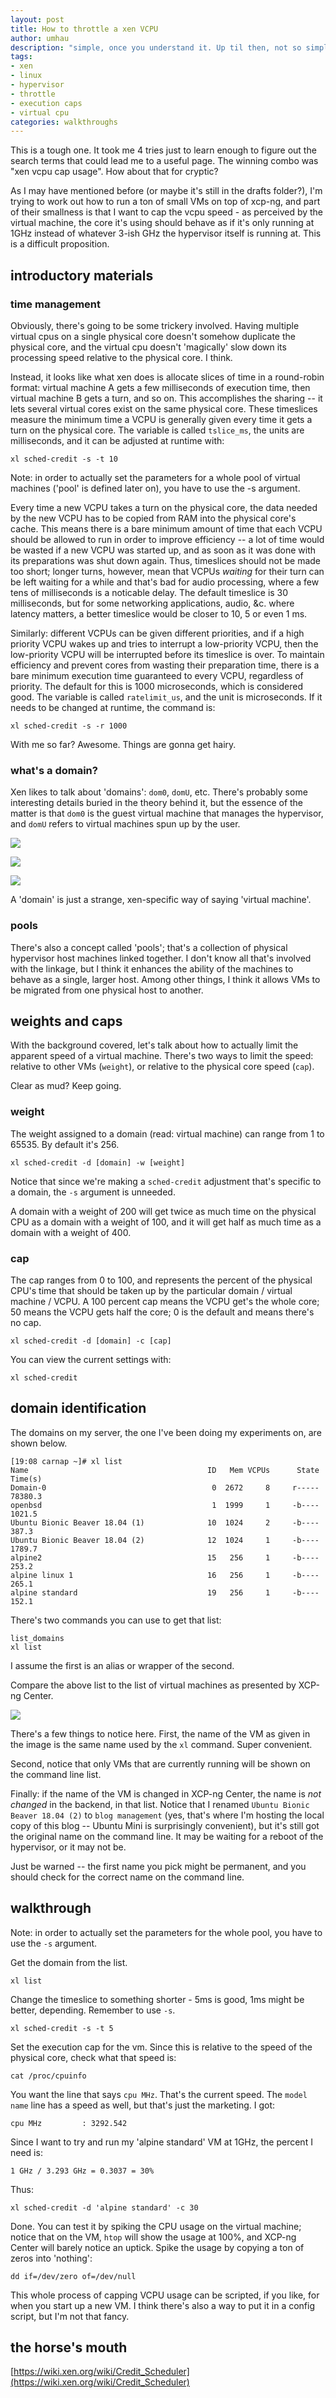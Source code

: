 ```yaml
---
layout: post
title: How to throttle a xen VCPU
author: umhau
description: "simple, once you understand it. Up til then, not so simple."
tags: 
- xen
- linux
- hypervisor
- throttle
- execution caps
- virtual cpu
categories: walkthroughs
---
```


This is a tough one. It took me 4 tries just to learn enough to figure out the search terms that could lead me to a useful page.  The winning combo was "xen vcpu cap usage". How about that for cryptic? 

As I may have mentioned before (or maybe it's still in the drafts folder?), I'm trying to work out how to run a ton of small VMs on top of xcp-ng, and part of their smallness is that I want to cap the vcpu speed - as perceived by the virtual machine, the core it's using should behave as if it's only running at 1GHz instead of whatever 3-ish GHz the hypervisor itself is running at.  This is a difficult proposition. 

## introductory materials

### time management

Obviously, there's going to be some trickery involved. Having multiple virtual cpus on a single physical core doesn't somehow duplicate the physical core, and the virtual cpu doesn't 'magically' slow down its processing speed relative to the physical core. I think.

Instead, it looks like what xen does is allocate slices of time in a round-robin format: virtual machine A gets a few milliseconds of execution time, then virtual machine B gets a turn, and so on. This accomplishes the sharing -- it lets several virtual cores exist on the same physical core.  These timeslices measure the minimum time a VCPU is generally given every time it gets a turn on the physical core.  The variable is called `tslice_ms`, the units are milliseconds, and it can be adjusted at runtime with:

```
xl sched-credit -s -t 10
``` 

Note: in order to actually set the parameters for a whole pool of virtual machines ('pool' is defined later on), you have to use the -s argument.

Every time a new VCPU takes a turn on the physical core, the data needed by the new VCPU has to be copied from RAM into the physical core's cache. This means there is a bare minimum amount of time that each VCPU should be allowed to run in order to improve efficiency -- a lot of time would be wasted if a new VCPU was started up, and as soon as it was done with its preparations was shut down again.  Thus, timeslices should not be made too short; longer turns, however, mean that VCPUs _waiting_ for their turn can be left waiting for a while and that's bad for audio processing, where a few tens of milliseconds is a noticable delay. The default timeslice is 30 milliseconds, but for some networking applications, audio, &c. where latency matters, a better timeslice would be closer to 10, 5 or even 1 ms.

Similarly: different VCPUs can be given different priorities, and if a high priority VCPU wakes up and tries to interrupt a low-priority VCPU, then the low-priority VCPU will be interrupted before its timeslice is over. To maintain efficiency and prevent cores from wasting their preparation time, there is a bare minimum execution time guaranteed to every VCPU, regardless of priority. The default for this is 1000 microseconds, which is considered good.  The variable is called `ratelimit_us`, and the unit is microseconds. If it needs to be changed at runtime, the command is:

```
xl sched-credit -s -r 1000
```

With me so far? Awesome. Things are gonna get hairy.

### what's a domain?

Xen likes to talk about 'domains': `dom0`, `domU`, etc. There's probably some interesting details buried in the theory behind it, but the essence of the matter is that `dom0` is the guest virtual machine that manages the hypervisor, and `domU` refers to virtual machines spun up by the user.

![](https://raw.githubusercontent.com/umhau/umhau.github.io/master/images/hypervisor-memory-usage-bare-metal-OS.png)

![](https://raw.githubusercontent.com/umhau/umhau.github.io/master/images/hypervisor-memory-usage-dom0.png)

![](https://raw.githubusercontent.com/umhau/umhau.github.io/master/images/hypervisor-memory-usage-domUs.png)

A 'domain' is just a strange, xen-specific way of saying 'virtual machine'. 

### pools

There's also a concept called 'pools'; that's a collection of physical hypervisor host machines linked together. I don't know all that's involved with the linkage, but I think it enhances the ability of the machines to behave as a single, larger host. Among other things, I think it allows VMs to be migrated from one physical host to another.

## weights and caps

With the background covered, let's talk about how to actually limit the apparent speed of a virtual machine.  There's two ways to limit the speed: relative to other VMs (`weight`), or relative to the physical core speed (`cap`). 

Clear as mud? Keep going.

### weight

The weight assigned to a domain (read: virtual machine) can range from 1 to 65535. By default it's 256. 

```
xl sched-credit -d [domain] -w [weight]
```

Notice that since we're making a `sched-credit` adjustment that's specific to a domain, the `-s` argument is unneeded.

A domain with a weight of 200 will get twice as much time on the physical CPU as a domain with a weight of 100, and it will get half as much time as a domain with a weight of 400.

### cap

The cap ranges from 0 to 100, and represents the percent of the physical CPU's time that should be taken up by the particular domain / virtual machine / VCPU.  A 100 percent cap means the VCPU get's the whole core; 50 means the VCPU gets half the core; 0 is the default and means there's no cap.

```
xl sched-credit -d [domain] -c [cap]
```

You can view the current settings with:

```
xl sched-credit
```

## domain identification

The domains on my server, the one I've been doing my experiments on, are shown below. 

```
[19:08 carnap ~]# xl list
Name                                        ID   Mem VCPUs      State   Time(s)
Domain-0                                     0  2672     8     r-----   78380.3
openbsd                                      1  1999     1     -b----    1021.5
Ubuntu Bionic Beaver 18.04 (1)              10  1024     2     -b----     387.3
Ubuntu Bionic Beaver 18.04 (2)              12  1024     1     -b----    1789.7
alpine2                                     15   256     1     -b----     253.2
alpine linux 1                              16   256     1     -b----     265.1
alpine standard                             19   256     1     -b----     152.1

```

There's two commands you can use to get that list:

```
list_domains
xl list
```
I assume the first is an alias or wrapper of the second.

Compare the above list to the list of virtual machines as presented by XCP-ng Center.

![](https://raw.githubusercontent.com/umhau/umhau.github.io/master/images/vm-list.png)

There's a few things to notice here. First, the name of the VM as given in the image is the same name used by the `xl` command. Super convenient.

Second, notice that only VMs that are currently running will be shown on the command line list. 

Finally: if the name of the VM is changed in XCP-ng Center, the name is _not changed_ in the backend, in that list. Notice that I renamed `Ubuntu Bionic Beaver 18.04 (2)` to `blog management` (yes, that's where I'm hosting the local copy of this blog -- Ubuntu Mini is surprisingly convenient), but it's still got the original name on the command line. It may be waiting for a reboot of the hypervisor, or it may not be. 

Just be warned -- the first name you pick might be permanent, and you should check for the correct name on the command line.

## walkthrough

Note: in order to actually set the parameters for the whole pool, you have to use the `-s` argument. 

Get the domain from the list.

```
xl list
```

Change the timeslice to something shorter - 5ms is good, 1ms might be better, depending. Remember to use `-s`.

```
xl sched-credit -s -t 5
```

Set the execution cap for the vm. Since this is relative to the speed of the physical core, check what that speed is:

```
cat /proc/cpuinfo
```

You want the line that says `cpu MHz`. That's the current speed. The `model name` line has a speed as well, but that's just the marketing.  I got:

```
cpu MHz         : 3292.542
```

Since I want to try and run my 'alpine standard' VM at 1GHz, the percent I need is:

```
1 GHz / 3.293 GHz = 0.3037 = 30%
```

Thus:

```
xl sched-credit -d 'alpine standard' -c 30
```

Done.  You can test it by spiking the CPU usage on the virtual machine; notice that on the VM, `htop` will show the usage at 100%, and XCP-ng Center will barely notice an uptick.  Spike the usage by copying a ton of zeros into 'nothing':

```
dd if=/dev/zero of=/dev/null
```

This whole process of capping VCPU usage can be scripted, if you like, for when you start up a new VM. I think there's also a way to put it in a config script, but I'm not that fancy.

## the horse's mouth

[https://wiki.xen.org/wiki/Credit_Scheduler](https://wiki.xen.org/wiki/Credit_Scheduler)
